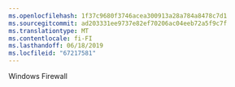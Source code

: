 ```yaml
---
ms.openlocfilehash: 1f37c9680f3746acea300913a28a784a8478c7d1
ms.sourcegitcommit: ad203331ee9737e82ef70206ac04eeb72a5f9c7f
ms.translationtype: MT
ms.contentlocale: fi-FI
ms.lasthandoff: 06/18/2019
ms.locfileid: "67217581"
---
```

Windows Firewall
